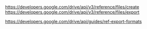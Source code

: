 https://developers.google.com/drive/api/v3/reference/files/create
https://developers.google.com/drive/api/v3/reference/files/export

https://developers.google.com/drive/api/guides/ref-export-formats